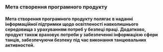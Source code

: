 ### Мета створення програмного продукту
#### Метa створення програмного продукту полягає в наданні інформаційної підтримки щодо освітленості навколишнього середовища з урахуванням потреб у безпеці праці. Додатково, продукт також враховує потреби у забезпеченні інформацією сфери танців, забезпечуючи безпеку під час виконання танцювальних активностей.


